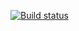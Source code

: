 [![Build status](https://ci.appveyor.com/api/projects/status/qawtaikowujdb9sq/branch/main?svg=true)](https://ci.appveyor.com/project/ZickfridZick/selenide/branch/main)
